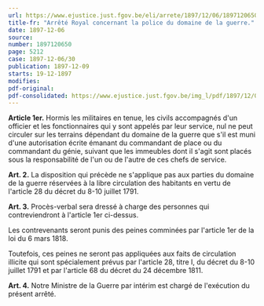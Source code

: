 ```yaml
---
url: https://www.ejustice.just.fgov.be/eli/arrete/1897/12/06/1897120650/justel
title-fr: "Arrêté Royal concernant la police du domaine de la guerre."
date: 1897-12-06
source:
number: 1897120650
page: 5212
case: 1897-12-06/30
publication: 1897-12-09
starts: 19-12-1897
modifies:
pdf-original:
pdf-consolidated: https://www.ejustice.just.fgov.be/img_l/pdf/1897/12/06/1897120650_F.pdf
---
```


**Article 1er.** Hormis les militaires en tenue, les civils accompagnés d'un officier et les fonctionnaires qui y sont appelés par leur service, nul ne peut circuler sur les terrains dépendant du domaine de la guerre que s'il est muni d'une autorisation écrite émanant du commandant de place ou du commandant du génie, suivant que les immeubles dont il s'agit sont placés sous la responsabilité de l'un ou de l'autre de ces chefs de service.

**Art. 2.** La disposition qui précède ne s'applique pas aux parties du domaine de la guerre réservées à la libre circulation des habitants en vertu de l'article 28 du décret du 8-10 juillet 1791.

**Art. 3.** Procès-verbal sera dressé à charge des personnes qui contreviendront à l'article 1er ci-dessus.

Les contrevenants seront punis des peines comminées par l'article 1er de la loi du 6 mars 1818.

Toutefois, ces peines ne seront pas appliquées aux faits de circulation illicite qui sont spécialement prévus par l'article 28, titre I, du décret du 8-10 juillet 1791 et par l'article 68 du décret du 24 décembre 1811.

**Art. 4.** Notre Ministre de la Guerre par intérim est chargé de l'exécution du présent arrêté.
